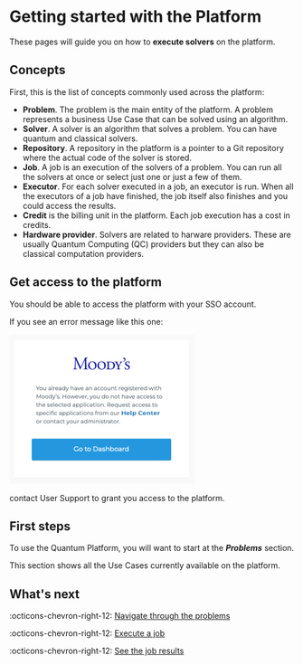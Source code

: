 # Getting started with the Platform

These pages will guide you on how to **execute solvers** on the platform.

## Concepts

First, this is the list of concepts commonly used across the platform:

- **Problem**. The problem is the main entity of the platform. A problem represents a business Use Case that can be solved using an algorithm.
- **Solver**. A solver is an algorithm that solves a problem. You can have quantum and classical solvers.
- **Repository**. A repository in the platform is a pointer to a Git repository where the actual code of the solver is stored.
- **Job**. A job is an execution of the solvers of a problem. You can run all the solvers at once or select just one or just a few of them.
- **Executor**. For each solver executed in a job, an executor is run. When all the executors of a job have finished, the job itself also finishes and you could access the results.
- **Credit** is the billing unit in the platform. Each job execution has a cost in credits.
- **Hardware provider**. Solvers are related to harware providers. These are usually Quantum Computing (QC) providers but they can also be classical computation providers.


## Get access to the platform

You should be able to access the platform with your SSO account.

If you see an error message like this one:

![Login permission error](../images/login-permission-error.png)

contact User Support to grant you access to the platform.

## First steps

To use the Quantum Platform, you will want to start at the ***Problems*** section.

This section shows all the Use Cases currently available on the platform.

## What's next

:octicons-chevron-right-12: [Navigate through the problems](../platform/browse-problems.md)

:octicons-chevron-right-12: [Execute a job](../platform/launch-job-dashboard.md)

:octicons-chevron-right-12: [See the job results](../platform/see-job-results.md)
